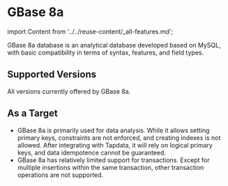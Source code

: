 # GBase 8a

import Content from '../../reuse-content/_all-features.md';

<Content />

GBase 8a database is an analytical database developed based on MySQL, with basic compatibility in terms of syntax, features, and field types.

## Supported Versions

All versions currently offered by GBase 8a.

## As a Target

- GBase 8a is primarily used for data analysis. While it allows setting primary keys, constraints are not enforced, and creating indexes is not allowed. After integrating with Tapdata, it will rely on logical primary keys, and data idempotence cannot be guaranteed.
- GBase 8a has relatively limited support for transactions. Except for multiple insertions within the same transaction, other transaction operations are not supported.